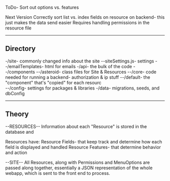 ToDo-
Sort out options vs. features

Next Version
Correctly sort list vs. index fields on resource on backend- this just makes the data send easier
Requires handling permissions in the resource file




-----------
Directory
-----------

-/site- commonly changed info about the site
  --siteSettings.js- settings
  --/emailTemplates- html for emails
-/api- the bulk of the code
  --/components
    --/asteroid- class files for Site & Resources
    --/core- code needed for running a backend- authorization & ip stuff
    --/default- the "component" that's "copied" for each resourc  
  --/config- settings for packages & libraries
-/data- migrations, seeds, and dbConfig



----------
Theory
----------

--RESOURCES--
Information about each "Resource" is stored in the database and 

Resources have:
Resource Fields- that keep track and determine how each field is displayed and handled
Resource Features- that determine behavior and action

--SITE--
All Resources, along with Permissions and MenuOptions are passed along together, essentially a JSON representation of the whole webapp, which is sent to the front end to process.